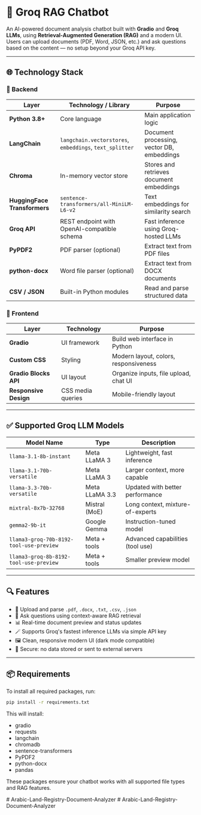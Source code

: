 # 🚀 Groq RAG Chatbot 

An AI-powered document analysis chatbot built with **Gradio** and **Groq LLMs**, using **Retrieval-Augmented Generation (RAG)** and a modern UI. Users can upload documents (PDF, Word, JSON, etc.) and ask questions based on the content — no setup beyond your Groq API key.

---

## 🌐 Technology Stack

### 🧠 Backend

| Layer           | Technology / Library                          | Purpose                                      |
|-----------------|------------------------------------------------|----------------------------------------------|
| **Python 3.8+** | Core language                                 | Main application logic                       |
| **LangChain**   | `langchain.vectorstores`, `embeddings`, `text_splitter` | Document processing, vector DB, embeddings   |
| **Chroma**      | In-memory vector store                        | Stores and retrieves document embeddings     |
| **HuggingFace Transformers** | `sentence-transformers/all-MiniLM-L6-v2` | Text embeddings for similarity search        |
| **Groq API**    | REST endpoint with OpenAI-compatible schema   | Fast inference using Groq-hosted LLMs        |
| **PyPDF2**      | PDF parser (optional)                         | Extract text from PDF files                  |
| **python-docx** | Word file parser (optional)                   | Extract text from DOCX documents             |
| **CSV / JSON**  | Built-in Python modules                       | Read and parse structured data               |

### 🎨 Frontend

| Layer         | Technology         | Purpose                                 |
|---------------|--------------------|------------------------------------------|
| **Gradio**     | UI framework       | Build web interface in Python            |
| **Custom CSS** | Styling            | Modern layout, colors, responsiveness    |
| **Gradio Blocks API** | UI layout  | Organize inputs, file upload, chat UI    |
| **Responsive Design** | CSS media queries | Mobile-friendly layout               |

---

## ✅ Supported Groq LLM Models

| Model Name                                  | Type            | Description                          |
|---------------------------------------------|------------------|--------------------------------------|
| `llama-3.1-8b-instant`                      | Meta LLaMA 3     | Lightweight, fast inference          |
| `llama-3.1-70b-versatile`                  | Meta LLaMA 3     | Larger context, more capable         |
| `llama-3.3-70b-versatile`                  | Meta LLaMA 3.3   | Updated with better performance      |
| `mixtral-8x7b-32768`                       | Mistral (MoE)    | Long context, mixture-of-experts     |
| `gemma2-9b-it`                             | Google Gemma     | Instruction-tuned model              |
| `llama3-groq-70b-8192-tool-use-preview`    | Meta + tools     | Advanced capabilities (tool use)     |
| `llama3-groq-8b-8192-tool-use-preview`     | Meta + tools     | Smaller preview model                |

---

## 🔍 Features

- 📂 Upload and parse `.pdf`, `.docx`, `.txt`, `.csv`, `.json`
- 🧠 Ask questions using context-aware RAG retrieval
- 📊 Real-time document preview and status updates
- 🪄 Supports Groq's fastest inference LLMs via simple API key
- 🖼 Clean, responsive modern UI (dark mode compatible)
- 🔐 Secure: no data stored or sent to external servers

---

## 📦 Requirements

To install all required packages, run:

```sh
pip install -r requirements.txt
```

This will install:
- gradio
- requests
- langchain
- chromadb
- sentence-transformers
- PyPDF2
- python-docx
- pandas

These packages ensure your chatbot works with all supported file types and RAG features.


#   A r a b i c - L a n d - R e g i s t r y - D o c u m e n t - A n a l y z e r  
 #   A r a b i c - L a n d - R e g i s t r y - D o c u m e n t - A n a l y z e r  
 